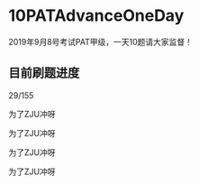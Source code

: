 # 10PATAdvanceOneDay
2019年9月8号考试PAT甲级，一天10题请大家监督！

## 目前刷题进度

29/155

为了ZJU冲呀

为了ZJU冲呀

为了ZJU冲呀

为了ZJU冲呀